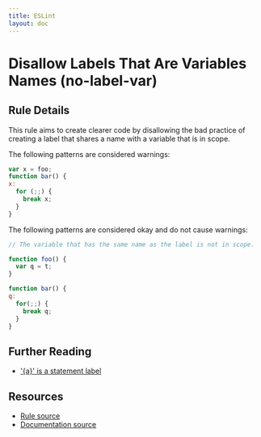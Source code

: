 ```yaml
---
title: ESLint
layout: doc
---
```

<!-- Note: No pull requests accepted for this file. See README.md in the root directory for details. -->
# Disallow Labels That Are Variables Names (no-label-var)

## Rule Details

This rule aims to create clearer code by disallowing the bad practice of creating a label that shares a name with a variable that is in scope.

The following patterns are considered warnings:

```js
var x = foo;
function bar() {
x:
  for (;;) {
    break x;
  }
}
```

The following patterns are considered okay and do not cause warnings:

```js
// The variable that has the same name as the label is not in scope.

function foo() {
  var q = t;
}

function bar() {
q:
  for(;;) {
    break q;
  }
}
```

## Further Reading

* ['{a}' is a statement label](http://jslinterrors.com/a-is-a-statement-label/)

## Resources

* [Rule source](https://github.com/eslint/eslint/tree/master/lib/rules/no-label-var.js)
* [Documentation source](https://github.com/eslint/eslint/tree/master/docs/rules/no-label-var.md)

